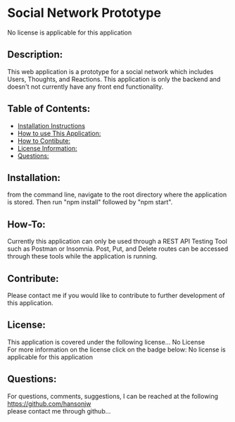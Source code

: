 # Social Network Prototype  
  No license is applicable for this application

  ## Description:  
  This web application is a prototype for a social network which includes Users, Thoughts, and Reactions.  This application is only the backend and doesn't not currently have any front end functionality.

  ## Table of Contents:
  * [Installation Instructions](#Installation:)
  * [How to use This Application:](#How-To:)
  * [How to Contibute:](#Contibute:)
  * [License Information:](#License:)
  * [Questions:](#Questions:)
  
  <a name="Installation:"></a>
  ## Installation:  
  from the command line, navigate to the root directory where the application is stored.  Then run "npm install" followed by "npm start".
  
  <a name="How-To:"></a>
  ## How-To:  
  Currently this application can only be used through a REST API Testing Tool such as Postman or Insomnia.  Post, Put, and Delete routes can be accessed through these tools while the application is running.

  <a name="Contribute:"></a>
  ## Contribute:  
  Please contact me if you would like to contribute to further development of this application.

  <a name="License:"></a>
  ## License:  
  This application is covered under the following license...
  No License  
  For more information on the license click on the badge below:
  No license is applicable for this application
  
  <a name="Questions:"></a>
  ## Questions:  
  For questions, comments, suggestions, I can be reached at the following  
  https://github.com/hansonjw  
  please contact me through github...
